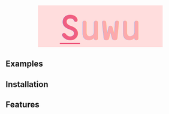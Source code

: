 <p></p>
<p align="center">
  <img src="assets/suwu.png" />
</p>

## Examples
## Installation
## Features
